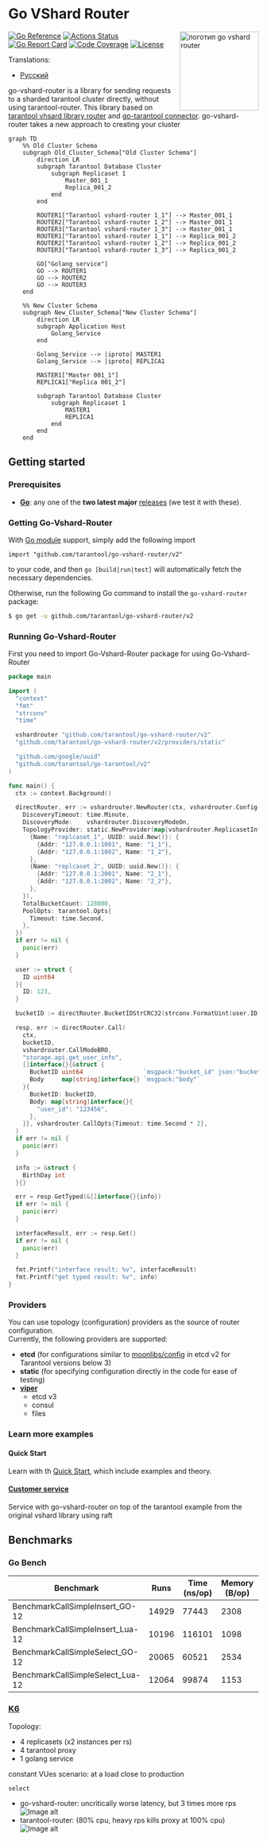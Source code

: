 # Go VShard Router

<img align="right" width="159px" src="docs/static/logo.png" alt="логотип go vshard router">

[![Go Reference](https://pkg.go.dev/badge/github.com/tarantool/go-vshard-router.svg)](https://pkg.go.dev/github.com/tarantool/go-vshard-router)
[![Actions Status][actions-badge]][actions-url]
[![Go Report Card](https://goreportcard.com/badge/github.com/tarantool/go-vshard-router)](https://goreportcard.com/report/github.com/tarantool/go-vshard-router)
[![Code Coverage][coverage-badge]][coverage-url]
[![License](http://img.shields.io/badge/license-mit-blue.svg?style=flat-square)](https://raw.githubusercontent.com/KaymeKaydex/go-vshard-router/master/LICENSE)

Translations:
- [Русский](https://github.com/tarantool/go-vshard-router/blob/master/README_ru.md)


go-vshard-router is a library for sending requests to a sharded tarantool cluster directly,
without using tarantool-router. This library based on [tarantool vhsard library router](https://github.com/tarantool/vshard/blob/master/vshard/router/init.lua) and [go-tarantool connector](https://github.com/tarantool/go-tarantool). go-vshard-router takes a new approach to creating your cluster

```mermaid
graph TD
    %% Old Cluster Schema
    subgraph Old_Cluster_Schema["Old Cluster Schema"]
        direction LR
        subgraph Tarantool Database Cluster
            subgraph Replicaset 1
                Master_001_1
                Replica_001_2
            end
        end

        ROUTER1["Tarantool vshard-router 1_1"] --> Master_001_1
        ROUTER2["Tarantool vshard-router 1_2"] --> Master_001_1
        ROUTER3["Tarantool vshard-router 1_3"] --> Master_001_1
        ROUTER1["Tarantool vshard-router 1_1"] --> Replica_001_2
        ROUTER2["Tarantool vshard-router 1_2"] --> Replica_001_2
        ROUTER3["Tarantool vshard-router 1_3"] --> Replica_001_2

        GO["Golang service"]
        GO --> ROUTER1
        GO --> ROUTER2
        GO --> ROUTER3
    end

    %% New Cluster Schema
    subgraph New_Cluster_Schema["New Cluster Schema"]
        direction LR
        subgraph Application Host
            Golang_Service
        end

        Golang_Service --> |iproto| MASTER1
        Golang_Service --> |iproto| REPLICA1

        MASTER1["Master 001_1"]
        REPLICA1["Replica 001_2"]

        subgraph Tarantool Database Cluster
            subgraph Replicaset 1
                MASTER1
                REPLICA1
            end
        end
    end
```

## Getting started
### Prerequisites

- **[Go](https://go.dev/)**: any one of the **two latest major** [releases](https://go.dev/doc/devel/release) (we test it with these).

### Getting Go-Vshard-Router
With [Go module](https://github.com/golang/go/wiki/Modules) support, simply add the following import

```
import "github.com/tarantool/go-vshard-router/v2"
```
to your code, and then `go [build|run|test]` will automatically fetch the necessary dependencies.

Otherwise, run the following Go command to install the `go-vshard-router` package:

```sh
$ go get -u github.com/tarantool/go-vshard-router/v2
```

### Running Go-Vshard-Router

First you need to import Go-Vshard-Router package for using Go-Vshard-Router

```go
package main

import (
  "context"
  "fmt"
  "strconv"
  "time"

  vshardrouter "github.com/tarantool/go-vshard-router/v2"
  "github.com/tarantool/go-vshard-router/v2/providers/static"

  "github.com/google/uuid"
  "github.com/tarantool/go-tarantool/v2"
)

func main() {
  ctx := context.Background()

  directRouter, err := vshardrouter.NewRouter(ctx, vshardrouter.Config{
    DiscoveryTimeout: time.Minute,
    DiscoveryMode:    vshardrouter.DiscoveryModeOn,
    TopologyProvider: static.NewProvider(map[vshardrouter.ReplicasetInfo][]vshardrouter.InstanceInfo{
      {Name: "replcaset_1", UUID: uuid.New()}: {
        {Addr: "127.0.0.1:1001", Name: "1_1"},
        {Addr: "127.0.0.1:1002", Name: "1_2"},
      },
      {Name: "replcaset_2", UUID: uuid.New()}: {
        {Addr: "127.0.0.1:2001", Name: "2_1"},
        {Addr: "127.0.0.1:2002", Name: "2_2"},
      },
    }),
    TotalBucketCount: 128000,
    PoolOpts: tarantool.Opts{
      Timeout: time.Second,
    },
  })
  if err != nil {
    panic(err)
  }

  user := struct {
    ID uint64
  }{
    ID: 123,
  }

  bucketID := directRouter.BucketIDStrCRC32(strconv.FormatUint(user.ID, 10))

  resp, err := directRouter.Call(
    ctx,
    bucketID,
    vshardrouter.CallModeBRO,
    "storage.api.get_user_info",
    []interface{}{&struct {
      BucketID uint64                 `msgpack:"bucket_id" json:"bucket_id,omitempty"`
      Body     map[string]interface{} `msgpack:"body"`
    }{
      BucketID: bucketID,
      Body: map[string]interface{}{
        "user_id": "123456",
      },
    }}, vshardrouter.CallOpts{Timeout: time.Second * 2},
  )
  if err != nil {
    panic(err)
  }

  info := &struct {
    BirthDay int
  }{}

  err = resp.GetTyped(&[]interface{}{info})
  if err != nil {
    panic(err)
  }

  interfaceResult, err := resp.Get()
  if err != nil {
    panic(err)
  }

  fmt.Printf("interface result: %v", interfaceResult)
  fmt.Printf("get typed result: %v", info)
}
```
### Providers
You can use topology (configuration) providers as the source of router configuration.  
Currently, the following providers are supported:

- **etcd** (for configurations similar to [moonlibs/config](https://github.com/moonlibs/config?tab=readme-ov-file#example-of-etcd-configuration-for-vshard-based-applications-etcdclustervshard) in etcd v2 for Tarantool versions below 3)
- **static** (for specifying configuration directly in the code for ease of testing)
- **[viper](providers/viper/README.md)**
  - etcd v3
  - consul
  - files

### Learn more examples
#### Quick Start
Learn with th [Quick Start](docs/doc.md), which include  examples and theory.
#### [Customer service](examples/customer/README.md)
Service with go-vshard-router on top of the tarantool example from the original vshard library using raft

## Benchmarks
### Go Bench

| Benchmark                             | Runs   | Time (ns/op) | Memory (B/op) | Allocations (allocs/op) |
|---------------------------------------|--------|---------------|----------------|-------------------------|
| BenchmarkCallSimpleInsert_GO-12       | 14929  | 77443        | 2308           | 34                      |
| BenchmarkCallSimpleInsert_Lua-12      | 10196  | 116101       | 1098           | 19                      |
| BenchmarkCallSimpleSelect_GO-12       | 20065  | 60521        | 2534           | 40                      |
| BenchmarkCallSimpleSelect_Lua-12      | 12064  | 99874        | 1153           | 20                      |


### [K6](https://github.com/grafana/k6)
Topology:
- 4 replicasets (x2 instances per rs)
- 4 tarantool proxy
- 1 golang service

constant VUes scenario:
at a load close to production

```select```
- go-vshard-router: uncritically worse latency, but 3 times more rps
  ![Image alt](docs/static/direct.png)
- tarantool-router: (80% cpu, heavy rps kills proxy at 100% cpu) 
  ![Image alt](docs/static/not-direct.png)


[actions-badge]: https://github.com/tarantool/go-vshard-router/actions/workflows/main.yml/badge.svg
[actions-url]: https://github.com/tarantool/go-vshard-router/actions/workflows/main.yml
[coverage-badge]: https://coveralls.io/repos/github/tarantool/go-vshard-router/badge.svg?branch=master
[coverage-url]: https://coveralls.io/github/tarantool/go-vshard-router?branch=master